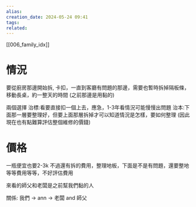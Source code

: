 ```yaml
---  
alias:  
creation_date: 2024-05-24 09:41  
tags: 
related:
---  
```


[[006_family_idx]]

# 情況
要從廚房那邊開始拆, 卡扣，一直到客廳有問題的那邊，需要也暫時拆掉隔板條，移動長桌，約一整天的時間
(之前那邊是用黏的)

兩個選擇
治標:看要直接扣一個上去，應急，1-3年看情況可能慢慢出問題
治本:下面那一層要整理好，但要上面那層拆掉才可以知道情況是怎樣，要如何整理 (因此現在也有點難算評估整個維修的價錢)

# 價格
一瓶便宜也要2-3k
不過還有拆的費用，整理地板，下面是不是有問題，還要整地等等費用等等，不好評估費用


來看的師父和老闆是之前幫我們黏的人


關係: 我們 -> ann -> 老闆 and 師父


